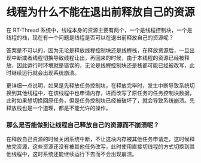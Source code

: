 # 线程为什么不能在退出前释放自己的资源

在 RT-Thread 系统中，线程本身的资源主要有两个，一个是线程控制块，一个是线程的栈，现在有一个问题是线程是否可以在退出前释放自己的资源呢？

答案是不可以的，因为无论是释放线程控制块还是线程栈，在释放资源后，一旦出现中断或者线程切换导致线程让出，再回来的时候，由于本线程的资源已经被释放，因此运行时环境就是错误的，无论是线程控制块还是栈都可能已经被改写，此时继续运行就会出现系统崩溃。

更详细一点说明，如果是先释放任务控制块，在释放完毕时，发生中断导致系统切换到其他线程中，在该线程中也申请内存，进而改写了原任务的任务控制块数据，此时如果想切换回原任务，但是任务控制块已经被破坏了，就会导致系统崩溃。先释放栈也是一个道理，都是不能允许的操作。

### 那么是否能做到让线程自己释放自己的资源而不崩溃呢？

在释放自己资源的时候关闭系统中断，不让这块内存被其他任务申请走，这时候释放完资源，这些资源还没有被其他任务改写，此时使用直接切线程的方式切换到其他线程中，这时系统还能继续运行下去而不会出现崩溃。


